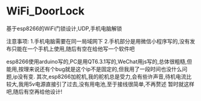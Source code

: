 # WiFi_DoorLock
基于esp8266的WiFi门锁设计,UDP,手机电脑解锁

注意事项:
1.手机电脑需要在同一局域网下
2.手机部分是用微信小程序写的,没有发布只能在一个手机上使用,随后有空在给他写一个软件吧

esp8266使用arduino写的,PC是用QT6.3.1写的,WeChat用js写的,总体很粗糙,但能用,按理来说还有个bug就是这个ip不是固定的,但我用了一段时间也没什么问题,ip没有变.
其次,esp8266加舵机,我的舵机总是受力,会有些许声音,待机电流比较大,我用5v电源直接引了过去,没有用电池,至于接线很简单,不再赘述
暂时就这样吧,随后有空再给他设计!
